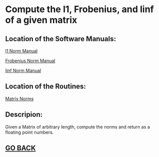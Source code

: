 # Compute the l1, Frobenius, and linf of a given matrix

## Location of the Software Manuals:
  
  [l1 Norm Manual](https://github.com/Alekoll/Math4610/blob/master/SolutionManual/L1Norm.md)
  
  [Frobenius Norm Manual](https://github.com/Alekoll/Math4610/blob/master/SolutionManual/L2Norm.md)
  
  [linf Norm Manual](https://github.com/Alekoll/Math4610/blob/master/SolutionManual/Linf.md)
  
## Location of the Routines:
  
  [Matrix Norms](https://github.com/Alekoll/Math4610/blob/master/routines/lengthnorms.py)

## Descripion:
  Given a Matrix of arbitrary length, compute the norms and return as a floating point numbers.
  
## [GO BACK](https://github.com/Alekoll/Math4610/tree/master/Homework/Task_Set_3)

